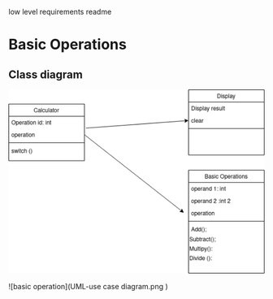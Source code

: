 low level requirements readme




<h1>Basic Operations</h1>
<h2>Class diagram</h2>



![basic operation](UML-class_basic.png )



![basic operation](UML-use case diagram.png )
